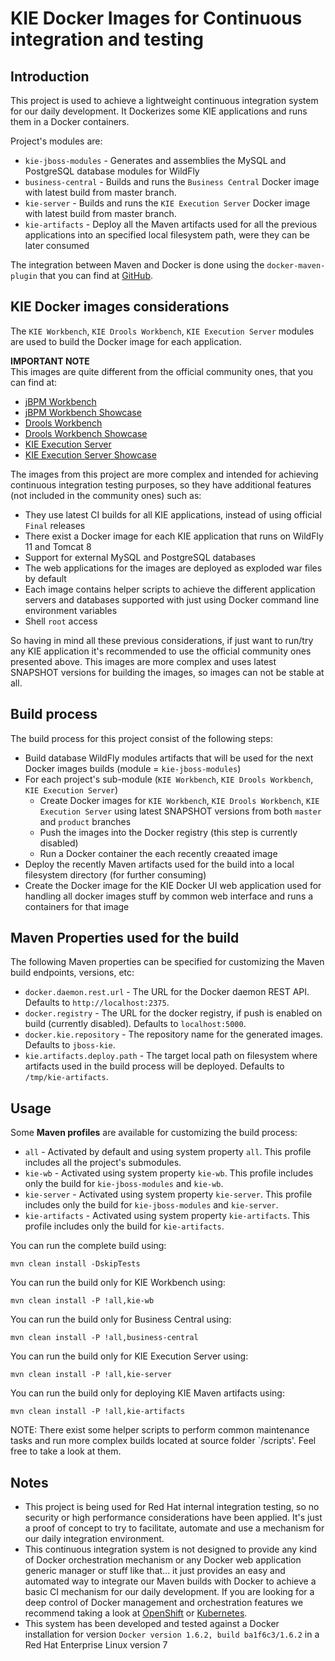 KIE Docker Images for Continuous integration and testing
========================================================

Introduction
------------

This project is used to achieve a lightweight continuous integration system for our daily development. It Dockerizes some KIE applications and runs them in a Docker containers.

Project's modules are:               
* `kie-jboss-modules` - Generates and assemblies the MySQL and PostgreSQL database modules for WildFly
* `business-central` - Builds and runs the `Business Central` Docker image with latest build from master branch.
* `kie-server` - Builds and runs the `KIE Execution Server` Docker image with latest build from master branch.
* `kie-artifacts` - Deploy all the Maven artifacts used for all the previous applications into an specified local filesystem path, were they can be later consumed

The integration between Maven and Docker is done using the `docker-maven-plugin` that you can find at [GitHub](https://github.com/rhuss/docker-maven-plugin).                               

KIE Docker images considerations
--------------------------------

The `KIE Workbench`, `KIE Drools Workbench`, `KIE Execution Server` modules are used to build the Docker image for each application.

**IMPORTANT NOTE**                     
This images are quite different from the official community ones, that you can find at:                   
* [jBPM Workbench](https://registry.hub.docker.com/u/jboss/jbpm-workbench/)                      
* [jBPM Workbench Showcase](https://registry.hub.docker.com/u/jboss/jbpm-workbench-showcase/)                        
* [Drools Workbench](https://registry.hub.docker.com/u/jboss/drools-workbench/)                      
* [Drools Workbench Showcase](https://registry.hub.docker.com/u/jboss/drools-workbench-showcase/)                      
* [KIE Execution Server](https://registry.hub.docker.com/u/jboss/kie-server/)                      
* [KIE Execution Server Showcase](https://registry.hub.docker.com/u/jboss/kie-server-showcase/)                      

The images from this project are more complex and intended for achieving continuous integration testing purposes, so they have additional features (not included in the community ones) such as:                   
* They use latest CI builds for all KIE applications, instead of using official `Final` releases
* There exist a Docker image for each KIE application that runs on WildFly 11 and Tomcat 8
* Support for external MySQL and PostgreSQL databases                      
* The web applications for the images are deployed as exploded war files by default
* Each image contains helper scripts to achieve the different application servers and databases supported with just using Docker command line environment variables                            
* Shell `root` access                                        

So having in mind all these previous considerations, if just want to run/try any KIE application it's recommended to use the official community ones presented above. This images are more complex and uses latest SNAPSHOT versions for building the images, so images can not be stable at all.                    

Build process
-------------

The build process for this project consist of the following steps:                 
* Build database WildFly modules artifacts that will be used for the next Docker images builds (module = `kie-jboss-modules`)                           
* For each project's sub-module (`KIE Workbench`, `KIE Drools Workbench`, `KIE Execution Server`)
    * Create Docker images for `KIE Workbench`, `KIE Drools Workbench`, `KIE Execution Server` using latest SNAPSHOT versions from both `master` and `product` branches
    * Push the images into the Docker registry (this step is currently disabled)                                    
    * Run a Docker container the each recently creaated image                    
* Deploy the recently Maven artifacts used for the build into a local filesystem directory (for further consuming)                     
* Create the Docker image for the KIE Docker UI web application used for handling all docker images stuff by common web interface and runs a containers for that image                        

Maven Properties used for the build
-----------------------------------

The following Maven properties can be specified for customizing the Maven build endpoints, versions, etc:                                 

* `docker.daemon.rest.url` - The URL for the Docker daemon REST API. Defaults to `http://localhost:2375`.                                  
* `docker.registry` - The URL for the docker registry, if push is enabled on build (currently disabled). Defaults to `localhost:5000`.                                  
* `docker.kie.repository` - The repository name for the generated images. Defaults to `jboss-kie`.                                  
* `kie.artifacts.deploy.path` - The target local path on filesystem where artifacts used in the build process will be deployed. Defaults to `/tmp/kie-artifacts`.

Usage
-----

Some **Maven profiles** are available for customizing the build process:                       
* `all` - Activated by default and using system property `all`. This profile includes all the project's submodules.                        
* `kie-wb` - Activated using system property `kie-wb`. This profile includes only the build for `kie-jboss-modules` and `kie-wb`.                     
* `kie-server` - Activated using system property `kie-server`. This profile includes only the build for `kie-jboss-modules` and `kie-server`.
* `kie-artifacts` - Activated using system property `kie-artifacts`. This profile includes only the build for `kie-artifacts`.

You can run the complete build using:                    

    mvn clean install -DskipTests
    
You can run the build only for KIE Workbench using:                    

    mvn clean install -P !all,kie-wb

You can run the build only for Business Central using:

    mvn clean install -P !all,business-central

You can run the build only for KIE Execution Server using:                    

    mvn clean install -P !all,kie-server

You can run the build only for deploying KIE Maven artifacts using:

    mvn clean install -P !all,kie-artifacts

NOTE: There exist some helper scripts to perform common maintenance tasks and run more complex builds located at  source folder `/scripts'. Feel free to take a look at them.

Notes
-----

* This project is being used for Red Hat internal integration testing, so no security or high performance considerations have been applied. It's just a proof of concept to try to facilitate, automate and use a mechanism for our daily integration environment.                               
* This continuous integration system is not designed to provide any kind of Docker orchestration mechanism or any Docker web application generic manager or stuff like that... it just provides an easy and automated way to integrate our Maven builds with Docker to achieve a basic CI mechanism for our daily development. If you are looking for a deep control of Docker management and orchestration features we recommend taking a look at [OpenShift](https://github.com/openshift/origin/) or [Kubernetes](http://kubernetes.io/).                 
* This system has been developed and tested against a Docker installation for version `Docker version 1.6.2, build ba1f6c3/1.6.2` in a Red Hat Enterprise Linux version 7                       
